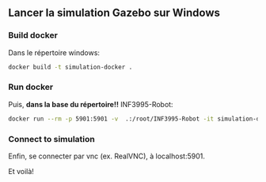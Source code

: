 ## Lancer la simulation Gazebo sur Windows

### Build docker
Dans le répertoire windows:

```sh
docker build -t simulation-docker .
```
### Run docker
Puis, **dans la base du répertoire!!** INF3995-Robot:
```sh
docker run --rm -p 5901:5901 -v  .:/root/INF3995-Robot -it simulation-docker bash -c "TVNC_WM=xfce /opt/TurboVNC/bin/vncserver -securitytypes None; /bin/bash"
```
### Connect to simulation
Enfin, se connecter par vnc (ex. RealVNC), à localhost:5901.

Et voilà!